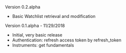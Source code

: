 Version 0.2.alpha 
- Basic Watchlist retrieval and modification

Version 0.1.alpha - 11/29/2018
- Initial, very basic release
- Authentication: refresh access token by refresh_token
- Instruments: get fundamentals


